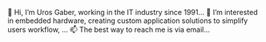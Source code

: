 👋 Hi, I’m Uros Gaber, working in the IT industry since 1991...
👀 I’m interested in embedded hardware, creating custom application solutions to simplify users workflow, ...
📫 The best way to reach me is via email...

<!---
urosg80/urosg80 is a ✨ special ✨ repository because its `README.md` (this file) appears on your GitHub profile.
You can click the Preview link to take a look at your changes.
--->
